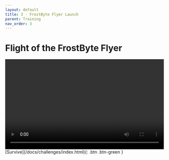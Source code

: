 ```yaml
---
layout: default
title: 3 - FrostByte Flyer Launch
parent: Training
nav_order: 3
---
```


# Flight of the FrostByte Flyer

<video width="512" height="290" controls>
  <source src="../../assets/images/F1.mp4" type="video/mp4">
    Your browser does not support the video tag.
</video>


<span class="fs-8">
[Survive](/docs/challenges/index.html){: .btn .btn-green }
</span>